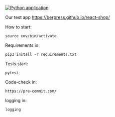 [![Python application](https://github.com/ds-vasilev/AKB-co-work/actions/workflows/python-app.yml/badge.svg)](https://github.com/ds-vasilev/AKB-co-work/actions/workflows/python-app.yml)

Our test app https://berpress.github.io/react-shop/

How to start:
```python3 -m venv env
source env/bin/activate
```

Requirements in:
```
pip3 install -r requirements.txt
```

Tests start:
```
pytest
```

Code-check in:
```
https://pre-commit.com/
```


logging in:
```
logging
```
